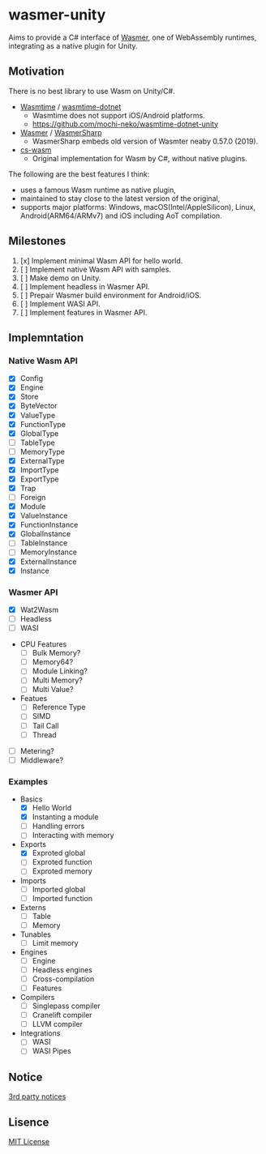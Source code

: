 # wasmer-unity

Aims to provide a C# interface of [Wasmer](https://github.com/wasmerio/wasmer), one of WebAssembly runtimes, integrating as a native plugin for Unity.

## Motivation

There is no best library to use Wasm on Unity/C#.

- [Wasmtime](https://github.com/bytecodealliance/wasmtime) / [wasmtime-dotnet](https://github.com/bytecodealliance/wasmtime-dotnet)
  - Wasmtime does not support iOS/Android platforms.
  - https://github.com/mochi-neko/wasmtime-dotnet-unity
- [Wasmer](https://github.com/wasmerio/wasmer) / [WasmerSharp](https://github.com/migueldeicaza/WasmerSharp)
  - WasmerSharp embeds old version of Wasmter neaby 0.57.0 (2019).
- [cs-wasm](https://github.com/jonathanvdc/cs-wasm)
  - Original implementation for Wasm by C#, without native plugins.

The following are the best features I think:

- uses a famous Wasm runtime as native plugin,
- maintained to stay close to the latest version of the original,
- supports major platforms: Windows, macOS(Intel/AppleSilicon), Linux, Android(ARM64/ARMv7) and iOS including AoT compilation. 

## Milestones

1. [x] Implement minimal Wasm API for hello world.
2. [ ] Implement native Wasm API with samples.
3. [ ] Make demo on Unity.
4. [ ] Implement headless in Wasmer API.
5. [ ] Prepair Wasmer build environment for Android/iOS.
6. [ ] Implement WASI API.
7. [ ] Implement features in Wasmer API.

## Implemntation

### Native Wasm API

- [x] Config
- [x] Engine
- [x] Store
- [x] ByteVector
- [x] ValueType
- [x] FunctionType
- [x] GlobalType
- [ ] TableType
- [ ] MemoryType
- [x] ExternalType
- [x] ImportType
- [x] ExportType
- [x] Trap
- [ ] Foreign
- [x] Module
- [x] ValueInstance
- [x] FunctionInstance
- [x] GlobalInstance
- [ ] TableInstance
- [ ] MemoryInstance
- [x] ExternalInstance
- [x] Instance 

### Wasmer API

- [x] Wat2Wasm
- [ ] Headless 
- [ ] WASI
- CPU Features
  - [ ] Bulk Memory?
  - [ ] Memory64?
  - [ ] Module Linking?
  - [ ] Multi Memory?
  - [ ] Multi Value?
- Featues
  - [ ] Reference Type
  - [ ] SIMD
  - [ ] Tail Call
  - [ ] Thread
- [ ] Metering?
- [ ] Middleware?

### Examples

- Basics
  - [x] Hello World
  - [x] Instanting a module
  - [ ] Handling errors
  - [ ] Interacting with memory
- Exports
  - [x] Exproted global
  - [ ] Exproted function
  - [ ] Exproted memory
- Imports
  - [ ] Imported global
  - [ ] Imported function
- Externs
  - [ ] Table
  - [ ] Memory
- Tunables
  - [ ] Limit memory
- Engines
  - [ ] Engine
  - [ ] Headless engines
  - [ ] Cross-compilation
  - [ ] Features
- Compilers
  - [ ] Singlepass compiler
  - [ ] Cranelift compiler
  - [ ] LLVM compiler
- Integrations
  - [ ] WASI
  - [ ] WASI Pipes

## Notice

[3rd party notices](https://github.com/mochi-neko/wasmer-unity/tree/main/NOTICE)

## Lisence

[MIT License](https://github.com/mochi-neko/wasmer-unity/blob/main/LICENSE)
